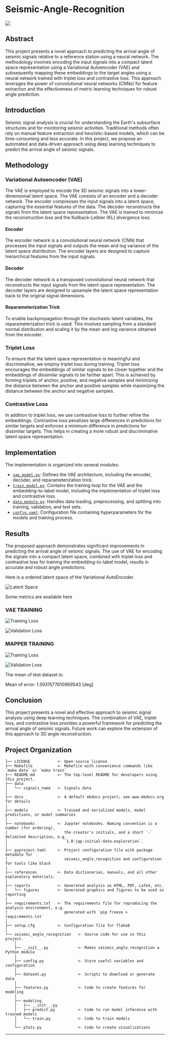 # Seismic-Angle-Recognition

<a target="_blank" href="https://cookiecutter-data-science.drivendata.org/">
    <img src="https://img.shields.io/badge/CCDS-Project%20template-328F97?logo=cookiecutter" />
</a>

## Abstract

This project presents a novel approach to predicting the arrival angle of seismic signals relative to a reference station using a neural network. The methodology involves encoding the input signals into a compact latent space representation using a Variational Autoencoder (VAE) and subsequently mapping these embeddings to the target angles using a neural network trained with triplet loss and contrastive loss. This approach leverages the power of convolutional neural networks (CNNs) for feature extraction and the effectiveness of metric learning techniques for robust angle prediction.

## Introduction

Seismic signal analysis is crucial for understanding the Earth's subsurface structures and for monitoring seismic activities. Traditional methods often rely on manual feature extraction and heuristic-based models, which can be time-consuming and less accurate. In this project, we propose an automated and data-driven approach using deep learning techniques to predict the arrival angle of seismic signals.

## Methodology

### Variational Autoencoder (VAE)

The VAE is employed to encode the 3D seismic signals into a lower-dimensional latent space. The VAE consists of an encoder and a decoder network. The encoder compresses the input signals into a latent space, capturing the essential features of the data. The decoder reconstructs the signals from the latent space representation. The VAE is trained to minimize the reconstruction loss and the Kullback-Leibler (KL) divergence loss.

#### Encoder

The encoder network is a convolutional neural network (CNN) that processes the input signals and outputs the mean and log variance of the latent space distribution. The encoder layers are designed to capture hierarchical features from the input signals.

#### Decoder

The decoder network is a transposed convolutional neural network that reconstructs the input signals from the latent space representation. The decoder layers are designed to upsample the latent space representation back to the original signal dimensions.

#### Reparameterization Trick

To enable backpropagation through the stochastic latent variables, the reparameterization trick is used. This involves sampling from a standard normal distribution and scaling it by the mean and log variance obtained from the encoder.

### Triplet Loss

To ensure that the latent space representation is meaningful and discriminative, we employ triplet loss during training. Triplet loss encourages the embeddings of similar signals to be closer together and the embeddings of dissimilar signals to be farther apart. This is achieved by forming triplets of anchor, positive, and negative samples and minimizing the distance between the anchor and positive samples while maximizing the distance between the anchor and negative samples.

### Contrastive Loss

In addition to triplet loss, we use contrastive loss to further refine the embeddings. Contrastive loss penalizes large differences in predictions for similar targets and enforces a minimum difference in predictions for dissimilar targets. This helps in creating a more robust and discriminative latent space representation.

## Implementation

The implementation is organized into several modules:

- [`vae_model.py`](seismic_angle_recognition/vae_model.py): Defines the VAE architecture, including the encoder, decoder, and reparameterization trick.
- [`train_model.py`](seismic_angle_recognition/train_model.py): Contains the training loop for the VAE and the embedding-to-label model, including the implementation of triplet loss and contrastive loss.
- [`data_module.py`](seismic_angle_recognition/data_module.py): Handles data loading, preprocessing, and splitting into training, validation, and test sets.
- [`config.yaml`](seismic_angle_recognition/config/config.yaml): Configuration file containing hyperparameters for the models and training process.

## Results

The proposed approach demonstrates significant improvements in predicting the arrival angle of seismic signals. The use of VAE for encoding the signals into a compact latent space, combined with triplet loss and contrastive loss for training the embedding-to-label model, results in accurate and robust angle predictions.

Here is a ordered latent space of the Variational AutoEncoder.

![Latent Space](reports/figures/latent_space.png)

Some metrics are available here

### VAE TRAINING

![Training Loss](reports/figures/train_VAE_loss.PNG)

![Validation Loss](reports/figures/val_Loss_VAE.PNG)

### MAPPER TRAINING

![Training Loss](reports/figures/train_val_mapper.PNG)

![Validation Loss](reports/figures/train_vs_contrastive.PNG)

The mean of test dataset is:

Mean of error: 1.5931577610969543 [deg]

## Conclusion

This project presents a novel and effective approach to seismic signal analysis using deep learning techniques. The combination of VAE, triplet loss, and contrastive loss provides a powerful framework for predicting the arrival angle of seismic signals. Future work can explore the extension of this approach to 3D angle reconstruction.

## Project Organization

```
├── LICENSE            <- Open-source license
├── Makefile           <- Makefile with convenience commands like `make data` or `make train`
├── README.md          <- The top-level README for developers using this project.
├── data
│   └── signals_name   <- Signals data
│
├── docs               <- A default mkdocs project; see www.mkdocs.org for details
│
├── models             <- Trained and serialized models, model predictions, or model summaries
│
├── notebooks          <- Jupyter notebooks. Naming convention is a number (for ordering),
│                         the creator's initials, and a short `-` delimited description, e.g.
│                         `1.0-jqp-initial-data-exploration`.
│
├── pyproject.toml     <- Project configuration file with package metadata for 
│                         seismic_angle_recognition and configuration for tools like black
│
├── references         <- Data dictionaries, manuals, and all other explanatory materials.
│
├── reports            <- Generated analysis as HTML, PDF, LaTeX, etc.
│   └── figures        <- Generated graphics and figures to be used in reporting
│
├── requirements.txt   <- The requirements file for reproducing the analysis environment, e.g.
│                         generated with `pip freeze > requirements.txt`
│
├── setup.cfg          <- Configuration file for flake8
│
└── seismic_angle_recognition   <- Source code for use in this project.
    │
    ├── __init__.py             <- Makes seismic_angle_recognition a Python module
    │
    ├── config.py               <- Store useful variables and configuration
    │
    ├── dataset.py              <- Scripts to download or generate data
    │
    ├── features.py             <- Code to create features for modeling
    │
    ├── modeling                
    │   ├── __init__.py 
    │   ├── predict.py          <- Code to run model inference with trained models          
    │   └── train.py            <- Code to train models
    │
    └── plots.py                <- Code to create visualizations
```

--------

